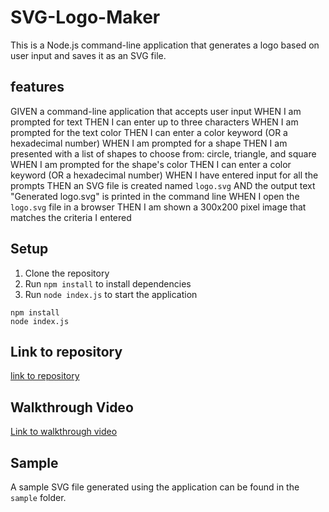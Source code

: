 # SVG-Logo-Maker

This is a Node.js command-line application that generates a logo based on user input and saves it as an SVG file.

## features

GIVEN a command-line application that accepts user input
WHEN I am prompted for text
THEN I can enter up to three characters
WHEN I am prompted for the text color
THEN I can enter a color keyword (OR a hexadecimal number)
WHEN I am prompted for a shape
THEN I am presented with a list of shapes to choose from: circle, triangle, and square
WHEN I am prompted for the shape's color
THEN I can enter a color keyword (OR a hexadecimal number)
WHEN I have entered input for all the prompts
THEN an SVG file is created named `logo.svg`
AND the output text "Generated logo.svg" is printed in the command line
WHEN I open the `logo.svg` file in a browser
THEN I am shown a 300x200 pixel image that matches the criteria I entered

## Setup

1. Clone the repository
2. Run `npm install` to install dependencies
3. Run `node index.js` to start the application
```
npm install
node index.js
```

## Link to repository

[link to repository](https://github.com/mameami26/SVG-Logo-Maker.git )

## Walkthrough Video

[Link to walkthrough video](https://drive.google.com/file/d/1s-lZf16WMKhNIbXhxF9aFzqmaZQZ1esM/view)

## Sample

A sample SVG file generated using the application can be found in the `sample` folder.